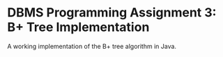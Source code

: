 # DBMS Programming Assignment 3: B+ Tree Implementation

A working implementation of the B+ tree algorithm in Java. 
